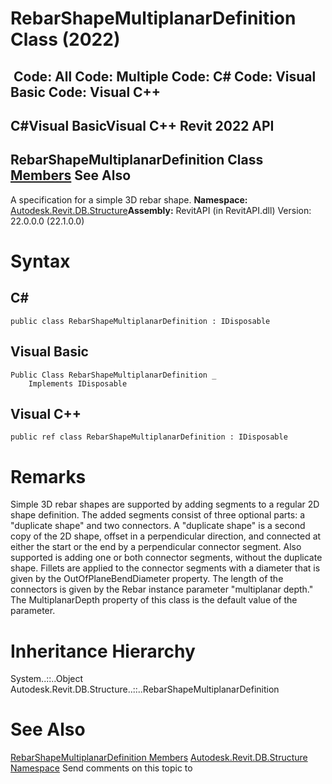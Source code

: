 # RebarShapeMultiplanarDefinition Class (2022)

﻿
 Code: All Code: Multiple Code: C# Code: Visual Basic Code: Visual C++   
---  
C#Visual BasicVisual C++
Revit 2022 API  
---  
RebarShapeMultiplanarDefinition Class  
[Members](0ae51d52-444f-b694-8a95-046acbbfde8b.md "RebarShapeMultiplanarDefinition Members") See Also  
---  
A specification for a simple 3D rebar shape. 
**Namespace:** [Autodesk.Revit.DB.Structure](d586b341-f687-9d90-e96d-255806b7d4fc.md "Autodesk.Revit.DB.Structure Namespace")**Assembly:** RevitAPI (in RevitAPI.dll) Version: 22.0.0.0 (22.1.0.0)
# Syntax
C#  
---  
```text
public class RebarShapeMultiplanarDefinition : IDisposable
```
  
Visual Basic  
---  
```text
Public Class RebarShapeMultiplanarDefinition _
	Implements IDisposable
```
  
Visual C++  
---  
```text
public ref class RebarShapeMultiplanarDefinition : IDisposable
```
  
# Remarks
Simple 3D rebar shapes are supported by adding segments to a regular 2D shape definition. The added segments consist of three optional parts: a "duplicate shape" and two connectors. A "duplicate shape" is a second copy of the 2D shape, offset in a perpendicular direction, and connected at either the start or the end by a perpendicular connector segment. Also supported is adding one or both connector segments, without the duplicate shape. Fillets are applied to the connector segments with a diameter that is given by the OutOfPlaneBendDiameter property. The length of the connectors is given by the Rebar instance parameter "multiplanar depth." The MultiplanarDepth property of this class is the default value of the parameter. 
# Inheritance Hierarchy
System..::..Object Autodesk.Revit.DB.Structure..::..RebarShapeMultiplanarDefinition
# See Also
[RebarShapeMultiplanarDefinition Members](0ae51d52-444f-b694-8a95-046acbbfde8b.md "RebarShapeMultiplanarDefinition Members")
[Autodesk.Revit.DB.Structure Namespace](d586b341-f687-9d90-e96d-255806b7d4fc.md "Autodesk.Revit.DB.Structure Namespace")
Send comments on this topic to 